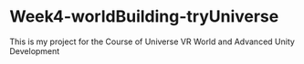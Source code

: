 # Week4-worldBuilding-tryUniverse
This is my project for the Course of Universe VR World and Advanced Unity Development
